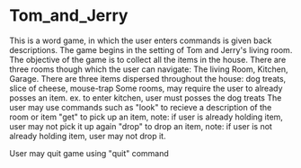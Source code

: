 # Tom_and_Jerry
This is a word game, in which the user enters commands is given back descriptions.
The game begins in the setting of Tom and Jerry's living room.
The objective of the game is to collect all the items in the house.
There are three rooms though which the user can navigate: The living Room, Kitchen, Garage.
There are three items dispersed throughout the house: dog treats, slice of cheese, mouse-trap
Some rooms, may require the user to already posses an item. ex. to enter kitchen, user must posses the dog treats
The user may use commands such as "look" to recieve a description of the room or item
"get" to pick up an item, note: if user is already holding item, user may not pick it up again
"drop" to drop an item, note: if user is not already holding item, user may not drop it.

User may quit game using "quit" command
